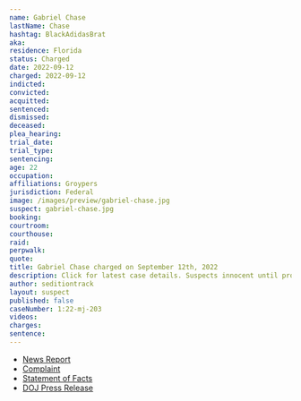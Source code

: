 ```yaml
---
name: Gabriel Chase
lastName: Chase
hashtag: BlackAdidasBrat
aka:
residence: Florida
status: Charged
date: 2022-09-12
charged: 2022-09-12
indicted:
convicted:
acquitted:
sentenced:
dismissed:
deceased:
plea_hearing:
trial_date:
trial_type:
sentencing:
age: 22
occupation:
affiliations: Groypers
jurisdiction: Federal
image: /images/preview/gabriel-chase.jpg
suspect: gabriel-chase.jpg
booking:
courtroom:
courthouse:
raid:
perpwalk:
quote:
title: Gabriel Chase charged on September 12th, 2022
description: Click for latest case details. Suspects innocent until proven guilty.
author: seditiontrack
layout: suspect
published: false
caseNumber: 1:22-mj-203
videos:
charges:
sentence:
---
```

- [News Report](https://www.nbcnews.com/politics/justice-department/members-far-right-group-america-first-charged-connection-jan-6-riot-rcna48664)
- [Complaint](https://www.justice.gov/usao-dc/case-multi-defendant/file/1536751/download)
- [Statement of Facts](https://www.justice.gov/usao-dc/case-multi-defendant/file/1536756/download)
- [DOJ Press Release](https://www.justice.gov/usao-dc/pr/virginia-man-arrested-felony-and-misdemeanor-charges-actions-during-jan-6-capitol-breach)
